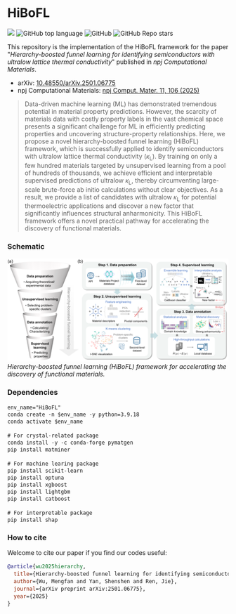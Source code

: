 # HiBoFL
<a href="https://github.com/mf-wu/HiBoFL" target="_blank"><img src="https://img.shields.io/badge/Machine%20Learning-Lattice%20Thermal%20Conductivity-red.svg"></a>
![GitHub top language](https://img.shields.io/github/languages/top/mf-wu/HiBoFL)
![GitHub](https://img.shields.io/github/license/mf-wu/HiBoFL?style=flat-square)
![GitHub Repo stars](https://img.shields.io/github/stars/mf-wu/HiBoFL?style=social&cacheSeconds=60) 

This repository is the implementation of the HiBoFL framework for the paper "*Hierarchy-boosted funnel learning for identifying semiconductors with ultralow lattice thermal conductivity*" published in *npj Computational Materials*.  
- arXiv: [10.48550/arXiv.2501.06775](https://arxiv.org/abs/2501.06775)
- npj Computational Materials: [npj Comput. Mater. 11, 106 (2025)](https://www.nature.com/articles/s41524-025-01583-9#Sec10)
>Data-driven machine learning (ML) has demonstrated tremendous potential in material property predictions. However, the scarcity of materials data with costly property labels in the vast chemical space presents a significant challenge for ML in efficiently predicting properties and uncovering structure-property relationships. Here, we propose a novel hierarchy-boosted funnel learning (HiBoFL) framework, which is successfully applied to identify semiconductors with ultralow lattice thermal conductivity ($\kappa_\mathrm{L}$). By training on only a few hundred materials targeted by unsupervised learning from a pool of hundreds of thousands, we achieve efficient and interpretable supervised predictions of ultralow $\kappa_\mathrm{L}$, thereby circumventing large-scale brute-force ab initio calculations without clear objectives. As a result, we provide a list of candidates with ultralow $\kappa_\mathrm{L}$ for potential thermoelectric applications and discover a new factor that significantly influences structural anharmonicity. This HiBoFL framework offers a novel practical pathway for accelerating the discovery of functional materials.

### Schematic
![image](https://github.com/mf-wu/HiBoFL/blob/main/figure/Fig1.png)
*Hierarchy-boosted funnel learning (HiBoFL) framework for accelerating the discovery of functional materials.*

### Dependencies
```
env_name="HiBoFL"
conda create -n $env_name -y python=3.9.18
conda activate $env_name

# For crystal-related package
conda install -y -c conda-forge pymatgen
pip install matminer

# For machine learing package
pip install scikit-learn
pip install optuna
pip install xgboost
pip install lightgbm
pip install catboost

# For interpretable package
pip install shap
```

### How to cite
Welcome to cite our paper if you find our codes useful:
```bibtex
@article{wu2025hierarchy,
  title={Hierarchy-boosted funnel learning for identifying semiconductors with ultralow lattice thermal conductivity},
  author={Wu, Mengfan and Yan, Shenshen and Ren, Jie},
  journal={arXiv preprint arXiv:2501.06775},
  year={2025}
}
```

